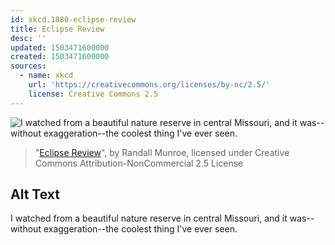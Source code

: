 ```yaml
---
id: xkcd.1880-eclipse-review
title: Eclipse Review
desc: ''
updated: 1503471600000
created: 1503471600000
sources:
  - name: xkcd
    url: 'https://creativecommons.org/licenses/by-nc/2.5/'
    license: Creative Commons 2.5
---
```

![I watched from a beautiful nature reserve in central Missouri, and it was--without exaggeration--the coolest thing I've ever seen.](https://imgs.xkcd.com/comics/eclipse_review.png)
> "[Eclipse Review](https://xkcd.com/1880/)", by Randall Munroe, licensed under Creative Commons Attribution-NonCommercial 2.5 License

## Alt Text
I watched from a beautiful nature reserve in central Missouri, and it was--without exaggeration--the coolest thing I've ever seen.
